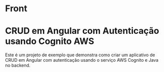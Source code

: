 # Front
# CRUD em Angular com Autenticação usando Cognito AWS
Este é um projeto de exemplo que demonstra como criar um aplicativo de CRUD em Angular com autenticação usando o serviço AWS Cognito e Java no backend.



